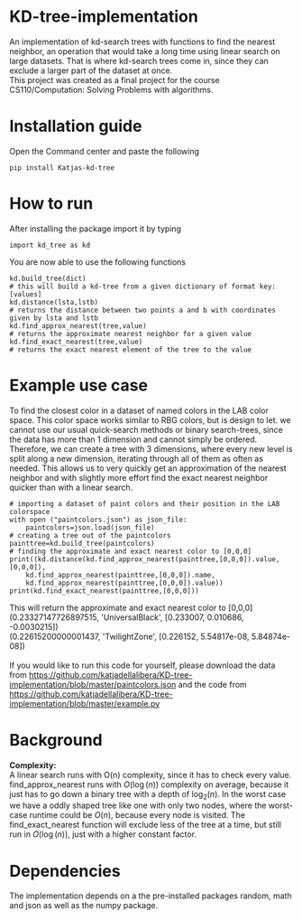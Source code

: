 # KD-tree-implementation
An implementation of kd-search trees with functions to find the nearest neighbor, an operation that would take a long time using linear search on large datasets. That is where kd-search trees come in, since they can exclude a larger part of the dataset at once.<br>
This project was created as a final project for the course CS110/Computation: Solving Problems with algorithms.

# Installation guide
Open the Command center and paste the following<br>
```
pip install Katjas-kd-tree
```
# How to run
After installing the package import it by typing<br>
```
import kd_tree as kd
```
You are now able to use the following functions<br>
```
kd.build_tree(dict)
# this will build a kd-tree from a given dictionary of format key:[values]
kd.distance(lsta,lstb)
# returns the distance between two points a and b with coordinates given by lsta and lstb
kd.find_approx_nearest(tree,value)
# returns the approximate nearest neighbor for a given value
kd.find_exact_nearest(tree,value)
# returns the exact nearest element of the tree to the value
```
# Example use case
To find the closest color in a dataset of named colors in the LAB color space. This color space works similar to RBG colors, but is design to let. we cannot use our usual quick-search methods or binary search-trees, since the data has more than 1 dimension and cannot simply be ordered. Therefore, we can create a tree with 3 dimensions, where every new level is split along a new dimension, iterating through all of them as often as needed. This allows us to very quickly get an approximation of the nearest neighbor and with slightly more effort find the exact nearest neighbor quicker than with a linear search.<br>
```
# importing a dataset of paint colors and their position in the LAB colorspace
with open ("paintcolors.json") as json_file:
    paintcolors=json.load(json_file)
# creating a tree out of the paintcolors
painttree=kd.build_tree(paintcolors)
# finding the approximate and exact nearest color to [0,0,0]
print((kd.distance(kd.find_approx_nearest(painttree,[0,0,0]).value,[0,0,0]),
    kd.find_approx_nearest(painttree,[0,0,0]).name,
    kd.find_approx_nearest(painttree,[0,0,0]).value))
print(kd.find_exact_nearest(painttree,[0,0,0]))
```
This will return the approximate and exact nearest color to [0,0,0]<br>
(0.23327147726897515, 'UniversalBlack', [0.233007, 0.010686, -0.0030215])<br>
(0.22615200000001437, 'TwilightZone', [0.226152, 5.54817e-08, 5.84874e-08])<br>
<br>
If you would like to run this code for yourself, please download the data from https://github.com/katjadellalibera/KD-tree-implementation/blob/master/paintcolors.json and the code from https://github.com/katjadellalibera/KD-tree-implementation/blob/master/example.py
# Background
**Complexity:**<br>
A linear search runs with O(n) complexity, since it has to check every value. find_approx_nearest runs with $O(\log(n))$ complexity on average, because it just has to go down a binary tree with a depth of $\log_2(n)$. In the worst case we have a oddly shaped tree like one with only two nodes, where the worst-case runtime could be $O(n)$, because every node is visited. The find_exact_nearest function will exclude less of the tree at a time, but still run in $O(\log(n))$, just with a higher constant factor.
# Dependencies
The implementation depends on a the pre-installed packages random, math and json as well as the numpy package.
